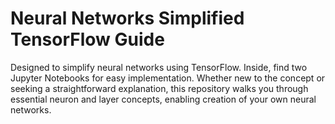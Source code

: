 # Neural Networks Simplified TensorFlow Guide
Designed to simplify neural networks using TensorFlow. Inside, find two Jupyter Notebooks for easy implementation. Whether new to the concept or seeking a straightforward explanation, this repository walks you through essential neuron and layer concepts, enabling creation of your own neural networks.
